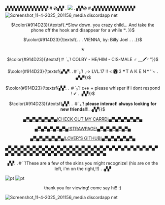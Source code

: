 ▞▞▞▞▞▞▞▞▞▞▞▞▞.# 💿▞▞ .  ‎‎![](https://komarev.com/ghpvc/?username=1980sboyband&base=69000000&color=914D23&style=for-the-badge&label=PLAYERS+VISITED&abbreviated=true) . ▞▞💿 #.▞▞▞▞▞▞▞▞▞▞▞▞▞
![Screenshot_11-4-2025_201156_media discordapp net](https://github.com/user-attachments/assets/1c5094e3-4d05-4a40-8a7c-101a3ade27f3)

<p align="center">
$\color{#914D23}{\textsf{.❝Slow down. you crazy child... And take the phone off the hook and disappear for a while ❞. }}$
<p align="center">
$\color{#914D23}{\textsf{. . . VIENNA, by: Billy Joel . . .}}$
<p align="center">

<p align="center">
✭

<p align="center">
$\color{#914D23}{\textsf{＃ `₁`! COLBY - HE/HIM - CIS-MALE ♂  ﹏🖍ᐟ  "}}$
</p> 
<p align="center">
$\color{#914D23}{\textsf{▞▞. .＃`₂`!╭> LVL.17 !! < 🆅 3 ❝ＴＡＫＥＮ❞ ''~ . .▞▞}}$
</p>
<p align="center">
$\color{#914D23}{\textsf{▞▞. . ＃`₃`! ᴄ+ʜ + please whisper if i dont respond ! ✔ . .▞▞}}$
</p> 

</p>

<p align="center"> 
$\color{#914D23}{\textsf{▞▞. . ＃`₄`! 𝐩𝐥𝐞𝐚𝐬𝐞 𝐢𝐧𝐭𝐞𝐫𝐚𝐜𝐭! 𝐚𝐥𝐰𝐚𝐲𝐬 𝐥𝐨𝐨𝐤𝐢𝐧𝐠 𝐟𝐨𝐫 𝐧𝐞𝐰 𝐟𝐫𝐢𝐞𝐧𝐝𝐬!!!. .▞▞}}$
<p align="center"> 
<a href="https://collby.carrd.co/">▄▀▄▀▄▀▄▀▄▀▄!CHECK OUT MY CARRD!▄▀▄▀▄▀▄▀▄▀▄</a>
<p align="center"> 
<a href="https://collby.straw.page/">▄▀▄▀▄▀▄▀▄▀▄!STRAWPAGE!▄▀▄▀▄▀▄▀▄▀▄</a>
<p align="center"> 
<a href="https://github.com/1980svalentine">▄▀▄▀▄▀▄▀▄▀▄!LOVER'S GITHUB!▄▀▄▀▄▀▄▀▄▀▄</a>

▄▀▄▀▄▀▄▀▄▀▄▀▄▀▄▀▄▀▄▀▄▀▄▀▄▀▄▀▄▀▄▀▄▀▄▀▄▀▄▀▄▀▄▀▄▀▄▀▄▀▄▀▄▀▄▀▄▀▄▀▄▀▄▀▄▀▄▀▄▀▄▀▄▀▄▀▄▀▄▀▄▀▄
<p align="center">  ▞▞. .＃``!These are a few of the skins you might recognize! (his are on the left, i'm on the right,!!) . .▞▞

![pt](https://github.com/user-attachments/assets/0027a7bd-a8a5-4258-83b6-09ec5895c7b8)
![pt](https://github.com/user-attachments/assets/426351df-76ed-47e5-959c-436f42817586)

 <p align="center"> thank you for viewing! come say hi!! :)

![Screenshot_11-4-2025_201156_media discordapp net](https://github.com/user-attachments/assets/1c5094e3-4d05-4a40-8a7c-101a3ade27f3)
